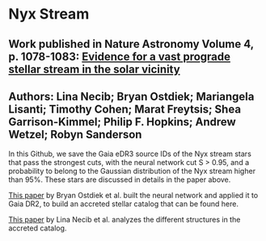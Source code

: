 # Nyx Stream
## Work published in Nature Astronomy Volume 4, p. 1078-1083: [Evidence for a vast prograde stellar stream in the solar vicinity](https://www.nature.com/articles/s41550-020-1131-2)
## Authors: Lina Necib; Bryan Ostdiek; Mariangela Lisanti; Timothy Cohen; Marat Freytsis; Shea Garrison-Kimmel; Philip F. Hopkins; Andrew Wetzel; Robyn Sanderson


In this Github, we save the Gaia eDR3 source IDs of the Nyx stream stars that pass the strongest cuts, with the neural network cut S > 0.95, and a probability to belong to the Gaussian distribution of the Nyx stream higher than 95%. These stars are discussed in details in the paper above. 

[This paper](https://www.aanda.org/articles/aa/full_html/2020/04/aa36866-19/aa36866-19.html) by Bryan Ostdiek et al. built the neural network and applied it to Gaia DR2, to build an accreted stellar catalog that can be found here. 

[This paper](https://iopscience.iop.org/article/10.3847/1538-4357/abb814) by Lina Necib et al. analyzes the different structures in the accreted catalog. 


